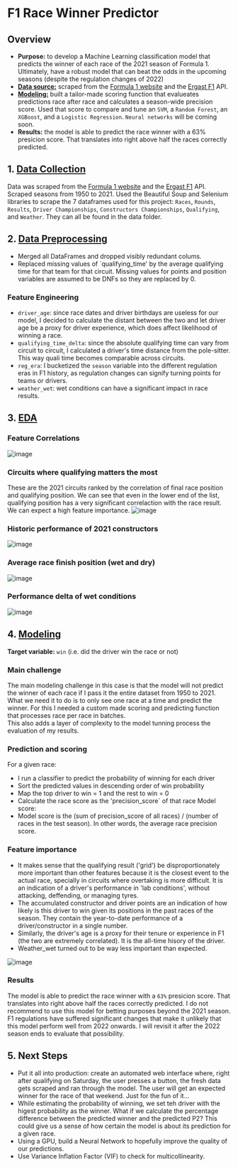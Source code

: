 # F1 Race Winner Predictor

## Overview

* **Purpose:** to develop a Machine Learning classification model that predicts the winner of each race of the 2021 season of Formula 1. Ultimately, have a robust model that can beat the odds in the upcoming seasons (despite the regulation changes of 2022)
* [**Data source:**](https://github.com/felipesanze/F1_Predictor/blob/main/README.md#1-data-collection) scraped from the [Formula 1 website](https://www.formula1.com/) and the [Ergast F1](https://ergast.com/mrd/) API.
* [**Modeling:**](https://github.com/felipesanze/F1_Predictor/blob/main/README.md#4-modeling) built a tailor-made scoring function that evalueates predictions race after race and calculates a season-wide precision score. Used that score to compare and tune an `SVM`, a `Random Forest`, an `XGBoost`, and a `Logistic Regression`. `Neural networks` will be coming soon.
* **Results:** the model is able to predict the race winner with a 63% presicion score. That translates into right above half the races correctly predicted.

## 1. [Data Collection](https://github.com/felipesanze/F1_Predictor/blob/main/1_Collection.ipynb)

Data was scraped from the [Formula 1 website](https://www.formula1.com/) and the [Ergast F1](https://ergast.com/mrd/) API. Scraped seasons from 1950 to 2021.
Used the Beautiful Soup and Selenium libraries to scrape the 7 dataframes used for this project: `Races`, `Rounds`, `Results`, `Driver Championships`, `Constructors Championships`, `Qualifying`, and `Weather`. They can all be found in the data folder.

## 2. [Data Preprocessing](https://github.com/felipesanze/F1_Predictor/blob/main/2_Preprocessing.ipynb)

* Merged all DataFrames and dropped visibly redundant colums.
* Replaced missing values of `qualifying_time' by the average qualifying time for that team for that circuit. Missing values for points and position variables are assumed to be DNFs so they are replaced by 0.

### Feature Engineering

* `driver_age`: since race dates and driver birthdays are useless for our model, I decided to calculate the distant between the two and let driver age be a proxy for driver experience, which does affect likelihood of winning a race.
* `qualifying_time_delta`: since the absolute qualifying time can vary from circuit to circuit, I calculated a driver's time distance from the pole-sitter. This way quali time becomes comparable across circuits.
* `reg_era`: I bucketized the `season` variable into the different regulation eras in F1 history, as regulation changes can signify turning points for teams or drivers.
* `weather_wet`: wet conditions can have a significant impact in race results.

## 3. [EDA](https://github.com/felipesanze/F1_Predictor/blob/main/3_EDA.ipynb)

### Feature Correlations

![image](Images/correlation_matrix.png)

### Circuits where qualifying matters the most

These are the 2021 circuits ranked by the correlation of final race position and qualifying position. We can see that even in the lower end of the list, qualifying position has a very significant correlaction with the race result. We can expect a high feature importance.
![image](Images/podium-grid_correlation.png)

### Historic performance of 2021 constructors

![image](Images/all_time_race_pos_by_constructor_2021.png)

### Average race finish position (wet and dry)

![image](Images/overall_driver_performance.png)

### Performance delta of wet conditions

![image](Images/performance_delta_of_rain.png)

## 4. [Modeling](https://github.com/felipesanze/F1_Predictor/blob/main/4_Modeling.ipynb)

**Target variable:** `win` (i.e. did the driver win the race or not)

### Main challenge

The main modeling challenge in this case is that the model will not predict the winner of each race if I pass it the entire dataset from 1950 to 2021. What we need it to do is to only see one race at a time and predict the winner. For this I needed a custom made scoring and predicting function that processes race per race in batches.  
This also adds a layer of complexity to the model tunning process the evaluation of my results.

### Prediction and scoring

For a given race:

* I run a classifier to predict the probability of winning for each driver
* Sort the predicted values in descending order of win probability
* Map the top driver to win = 1 and the rest to win = 0
* Calculate the race score as the 'precision_score` of that race
Model score:
* Model score is the (sum of precision_score of all races) / (number of races in the test season). In other words, the average race precision score.

### Feature importance

* It makes sense that the qualifying result ('grid') be disproportionately more important than other features because it is the closest event to the actual race, specially in circuits where overtaking is more difficult. It is an indication of a driver's performance in 'lab conditions', without attacking, deffending, or managing tyres.
* The accumulated constructor and driver points are an indication of how likely is this driver to win given its positions in the past races of the season. They contain the year-to-date performance of a driver/constructor in a single number.
* Similarly, the driver's age is a proxy for their tenure or experience in F1 (the two are extremely correlated). It is the all-time hisory of the driver.
* Weather_wet turned out to be way less important than expected.

![image](Images/feature_importance_mdi.png)

### Results

The model is able to predict the race winner with a `63%` presicion score. That translates into right above half the races correctly predicted. I do not recommend to use this model for betting purposes beyond the 2021 season. F1 regulations have suffered significant changes that make it unlikely that this model perform well from 2022 onwards. I will revisit it after the 2022 season ends to evaluate that possibility.

## 5. Next Steps

* Put it all into production: create an automated web interface where, right after qualifying on Saturday, the user presses a button, the fresh data gets scraped and ran through the model. The user will get an expected winner for the race of that weekend. Just for the fun of it...
* While estimating the probability of winning, we set teh driver with the higest probability as the winner. What if we calculate the percentage difference between the predicted winner and the predicted P2? This could give us a sense of how certain the model is about its prediction for a given race.
* Using a GPU, build a Neural Network to hopefully improve the quality of our predictions.
* Use Variance Inflation Factor (VIF) to check for multicollinearity.
